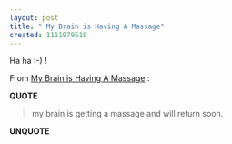 ```yaml
---
layout: post
title: " My Brain is Having A Massage"
created: 1111979510
---
```

<p>Ha ha :-) !</p><p>From <a href="http://my.brain.ishavingamassage.com/">My Brain is Having A Massage</a>.:</p>
<p><b>QUOTE</b></p><blockquote>my brain is getting a massage and will return soon.</blockquote><p><b>UNQUOTE</b></p>



